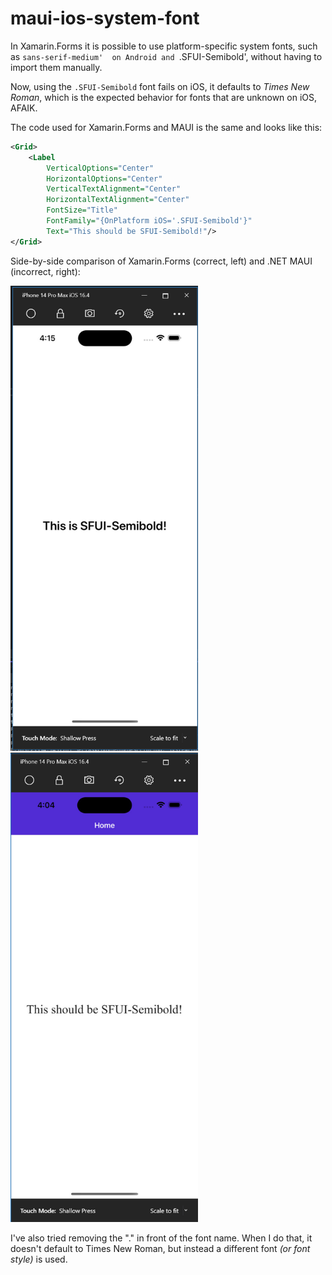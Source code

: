 # maui-ios-system-font

In Xamarin.Forms it is possible to use platform-specific system fonts, such as `sans-serif-medium'  on Android and `.SFUI-Semibold', without having to import them manually.

Now, using the `.SFUI-Semibold` font fails on iOS, it defaults to _Times New Roman_, which is the expected behavior for fonts that are unknown on iOS, AFAIK.

The code used for Xamarin.Forms and MAUI is the same and looks like this:

```xml
<Grid>
    <Label
        VerticalOptions="Center"
        HorizontalOptions="Center"
        VerticalTextAlignment="Center"
        HorizontalTextAlignment="Center"
        FontSize="Title"
        FontFamily="{OnPlatform iOS='.SFUI-Semibold'}"
        Text="This should be SFUI-Semibold!"/>
</Grid>
```

Side-by-side comparison of Xamarin.Forms (correct, left) and .NET MAUI (incorrect, right):

<div style="align: top">
    <img src="https://github.com/ewerspej/maui-ios-system-font/blob/main/Screenshots/SystemFontXF.PNG?raw=true" width="300" />
    <img src="https://github.com/ewerspej/maui-ios-system-font/blob/main/Screenshots/SystemFontMaui.PNG?raw=true" width="300" />
</div>

I've also tried removing the "." in front of the font name. When I do that, it doesn't default to Times New Roman, but instead a different font _(or font style)_ is used.
